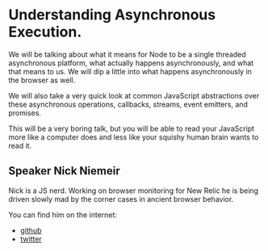 # Understanding Asynchronous Execution.

We will be talking about what it means for Node to be a single threaded
asynchronous platform, what actually happens asynchronously, and what that
means to us. We will dip a little into what happens asynchronously in the
browser as well.

We will also take a very quick look at common JavaScript abstractions over
these asynchronous operations, callbacks, streams, event emitters, and promises.

This will be a very boring talk, but you will be able to read your
JavaScript more like a computer does and less like your squishy human
brain wants to read it.

## Speaker Nick Niemeir

Nick is a JS nerd. Working on browser monitoring for New Relic he is being
driven slowly mad by the corner cases in ancient browser behavior.

You can find him on the internet:
* [github](https://github.com/nrn)
* [twitter](https://twitter.com/nickniemeir)

